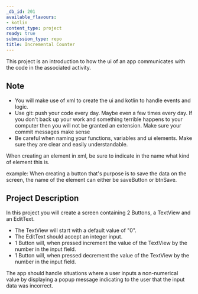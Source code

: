 ```yaml
---
_db_id: 201
available_flavours:
- kotlin
content_type: project
ready: true
submission_type: repo
title: Incremental Counter
---
```


This project is an introduction to how the ui of an app communicates with the code in the associated activity.

## Note

- You will make use of xml to create the ui and kotlin to handle events and logic.
- Use git: push your code every day. Maybe even a few times every day. If you don't back up your work and something terrible happens to your computer then you will not be granted an extension. Make sure your commit messages make sense
- Be careful when naming your functions, variables and ui elements. Make sure they are clear and easily understandable.

When creating an element in xml, be sure to indicate in the name what kind of element this is.

example: When creating a button that's purpose is to save the data on the screen, the name of the element can either be saveButton or btnSave.

## Project Description

In this project you will create a screen containing 2 Buttons, a TextView and an EditText.

- The TextView will start with a default value of "0".
- The EditText should accept an integer input.
- 1 Button will, when pressed increment the value of the TextView by the number in the input field.
- 1 Button will, when pressed decrement the value of the TextView by the number in the input field.

The app should handle situations where a user inputs a non-numerical value by displaying a popup message indicating to the user that the input data was incorrect.